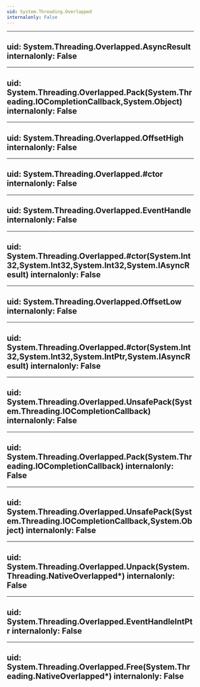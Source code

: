 ```yaml
---
uid: System.Threading.Overlapped
internalonly: False
---
```


---
uid: System.Threading.Overlapped.AsyncResult
internalonly: False
---

---
uid: System.Threading.Overlapped.Pack(System.Threading.IOCompletionCallback,System.Object)
internalonly: False
---

---
uid: System.Threading.Overlapped.OffsetHigh
internalonly: False
---

---
uid: System.Threading.Overlapped.#ctor
internalonly: False
---

---
uid: System.Threading.Overlapped.EventHandle
internalonly: False
---

---
uid: System.Threading.Overlapped.#ctor(System.Int32,System.Int32,System.Int32,System.IAsyncResult)
internalonly: False
---

---
uid: System.Threading.Overlapped.OffsetLow
internalonly: False
---

---
uid: System.Threading.Overlapped.#ctor(System.Int32,System.Int32,System.IntPtr,System.IAsyncResult)
internalonly: False
---

---
uid: System.Threading.Overlapped.UnsafePack(System.Threading.IOCompletionCallback)
internalonly: False
---

---
uid: System.Threading.Overlapped.Pack(System.Threading.IOCompletionCallback)
internalonly: False
---

---
uid: System.Threading.Overlapped.UnsafePack(System.Threading.IOCompletionCallback,System.Object)
internalonly: False
---

---
uid: System.Threading.Overlapped.Unpack(System.Threading.NativeOverlapped*)
internalonly: False
---

---
uid: System.Threading.Overlapped.EventHandleIntPtr
internalonly: False
---

---
uid: System.Threading.Overlapped.Free(System.Threading.NativeOverlapped*)
internalonly: False
---
